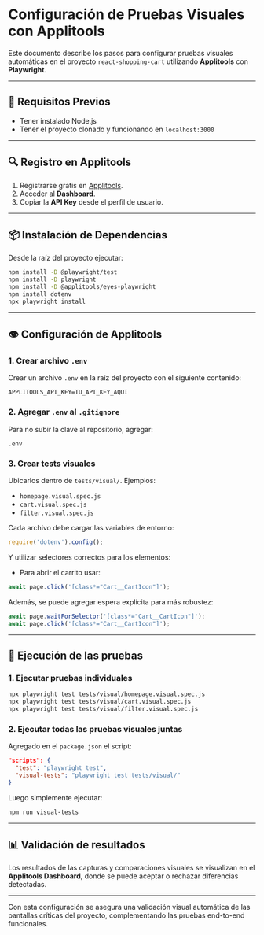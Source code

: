 
# Configuración de Pruebas Visuales con Applitools

Este documento describe los pasos para configurar pruebas visuales automáticas en el proyecto `react-shopping-cart` utilizando **Applitools** con **Playwright**.

---

## 🔧 Requisitos Previos

- Tener instalado Node.js
- Tener el proyecto clonado y funcionando en `localhost:3000`

---

## 🔍 Registro en Applitools

1. Registrarse gratis en [Applitools](https://applitools.com/).
2. Acceder al **Dashboard**.
3. Copiar la **API Key** desde el perfil de usuario.

---

## 📦 Instalación de Dependencias

Desde la raíz del proyecto ejecutar:

```bash
npm install -D @playwright/test
npm install -D playwright
npm install -D @applitools/eyes-playwright
npm install dotenv
npx playwright install
```

---

## 👁️ Configuración de Applitools

### 1. Crear archivo `.env`

Crear un archivo `.env` en la raíz del proyecto con el siguiente contenido:

```env
APPLITOOLS_API_KEY=TU_API_KEY_AQUI
```

### 2. Agregar `.env` al `.gitignore`

Para no subir la clave al repositorio, agregar:

```gitignore
.env
```

### 3. Crear tests visuales

Ubicarlos dentro de `tests/visual/`. Ejemplos:

- `homepage.visual.spec.js`
- `cart.visual.spec.js`
- `filter.visual.spec.js`

Cada archivo debe cargar las variables de entorno:

```javascript
require('dotenv').config();
```

Y utilizar selectores correctos para los elementos:
- Para abrir el carrito usar:

```javascript
await page.click('[class*="Cart__CartIcon"]');
```

Además, se puede agregar espera explícita para más robustez:

```javascript
await page.waitForSelector('[class*="Cart__CartIcon"]');
await page.click('[class*="Cart__CartIcon"]');
```

---

## 🚀 Ejecución de las pruebas

### 1. Ejecutar pruebas individuales

```bash
npx playwright test tests/visual/homepage.visual.spec.js
npx playwright test tests/visual/cart.visual.spec.js
npx playwright test tests/visual/filter.visual.spec.js
```

### 2. Ejecutar todas las pruebas visuales juntas

Agregado en el `package.json` el script:

```json
"scripts": {
  "test": "playwright test",
  "visual-tests": "playwright test tests/visual/"
}
```

Luego simplemente ejecutar:

```bash
npm run visual-tests
```

---

## 📊 Validación de resultados

Los resultados de las capturas y comparaciones visuales se visualizan en el **Applitools Dashboard**, donde se puede aceptar o rechazar diferencias detectadas.

---

Con esta configuración se asegura una validación visual automática de las pantallas críticas del proyecto, complementando las pruebas end-to-end funcionales.
